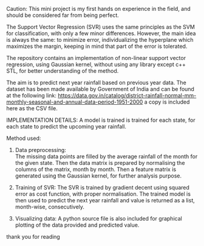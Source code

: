  Caution: This mini project is my first hands on experience in the field, and should be considered far from being perfect.

The Support Vector Regression (SVR) uses the same principles as the SVM for classification, with only a few minor differences. However, the main idea is always the same: to minimize error, individualizing the hyperplane which maximizes the margin, keeping in mind that part of the error is tolerated.




The repository contains an implementation of non-linear support vector regression,
using Gaussian kernel, without using any library except c++ STL, for better understanding of the method.

The aim is to predict next year rainfall based on previous year data. 
The dataset has been made available by Government of India and can be found at the following link: https://data.gov.in/catalog/district-rainfall-normal-mm-monthly-seasonal-and-annual-data-period-1951-2000
a copy is included here as the CSV file.


IMPLEMENTATION DETAILS:
A model is trained is trained for each state, for each state to predict the upcoming year rainfall.

Method used:
1.    Data preprocessing:            
        The missing data points are filled by the average rainfall of the month for the given state.
        Then the data matrix is prepared by normalising the columns of the matrix, month by month.
        Then a feature matrix is generated using the Gaussian kernel, for further analysis purpose.

2.    Training of SVR:
        The SVR is trained by gradient decent using squared error as cost function, with proper normalisation.
        The trained model is then used to predict the next year rainfall and value is returned as a list, month-wise, consecutively.
3.    Visualizing data:
        A python source file is also included for graphical plotting of the data provided and predicted value.
    
thank you for reading
